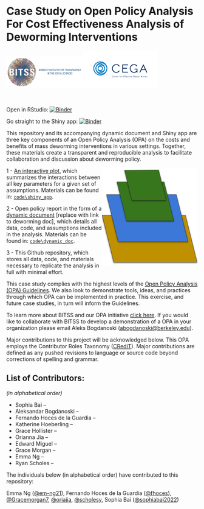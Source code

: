 
# Case Study on Open Policy Analysis For Cost Effectiveness Analysis of Deworming Interventions

<img width="200" src="./code/BITSS_logo_horizontal.png"><img width="200" src="./code/CEGA_logo.png">
<!--REPLACE WEALTH TAX LINKS WITH OPA LINKS  --> <br>

Open in RStudio:
[![Binder](http://mybinder.org/badge_logo.svg)](https://mybinder.org/v2/gh/BITSS/opa-wealthtax/master?urlpath=rstudio)

Go straight to the Shiny app:
[![Binder](http://mybinder.org/badge_logo.svg)](https://mybinder.org/v2/gh/BITSS/opa-wealthtax/master?urlpath=shiny/code/interactive_visualization/)

This repository and its accompanying dynamic document and Shiny app are
three key components of an Open Policy Analysis (OPA) on the costs and
benefits of mass deworming interventions in various settings. Together,
these materials create a transparent and reproducible analysis to
facilitate collaboration and discussion about deworming policy.

<img align="right" width="50%" src="./code/OPA_layers.png">

1 - [An interactive plot](http://wealthtaxsimulator.org/simulator_app/),
which summarizes the interactions between all key parameters for a given
set of assumptions. Materials can be found in:
[`code\shiny_app`](https://github.com/BITSS-OPA/opa-deworming/tree/master/code/shiny_app).

2 - Open policy report in the form of a [dynamic
document](http://wealthtaxsimulator.org/analysis/) \[replace with link
to deworming doc\], which details all data, code, and assumptions
included in the analysis. Materials can be found in:
[`code\dynamic_doc`](https://github.com/BITSS/opa-wealthtax/tree/master/code/dynamic_doc).

3 - This Github repository, which stores all data, code, and materials
necessary to replicate the analysis in full with minimal effort.

This case study complies with the highest levels of the [Open Policy
Analysis (OPA)
Guidelines](https://www.bitss.org/opa/community-standards/). We also
look to demonstrate tools, ideas, and practices through which OPA can be
implemented in practice. This exercise, and future case studies, in turn
will inform the Guidelines.

To learn more about BITSS and our OPA initiative [click
here](https://www.bitss.org/opa/). If you would like to collaborate with
BITSS to develop a demonstration of a OPA in your organization please
email Aleks Bogdanoski (<abogdanoski@berkeley.edu>).

Major contributions to this project will be acknowledged below. This OPA
employs the Contributor Roles Taxonomy
([CRediT](https://casrai.org/credit/)). Major contributions are defined
as any pushed revisions to language or source code beyond corrections of
spelling and grammar.

## List of Contributors:

*(in alphabetical order)*

  - Sophia Bai –
  - Aleksandar Bogdanoski –  
  - Fernando Hoces de la Guardia –  
  - Katherine Hoeberling –  
  - Grace Hollister –
  - Orianna Jia –
  - Edward Miguel –  
  - Grace Morgan –
  - Emma Ng –
  - Ryan Scholes –

The individuals below (in alphabetical order) have contributed to this
repository:

Emma Ng ([@em-ng21](https://github.com/em-ng21)), Fernando Hoces de la
Guardia ([@fhoces](https://github.com/fhoces)),
[@Gracemorgan7](https://github.com/Gracemorgan7),
[@oriajia](https://github.com/oriajia),
[@scholesy](https://github.com/scholesy), Sophia Bai
([@sophiabai2022](https://github.com/sophiabai2022))
